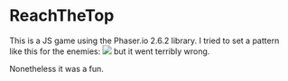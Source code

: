 # ReachTheTop

This is a JS game using the Phaser.io 2.6.2 library.
I tried to set a pattern like this for the enemies: 
![](https://bluestampengineering.com/wp-content/uploads/2017/06/playing1-2.gif)
but it went terribly wrong.

Nonetheless it was a fun.
